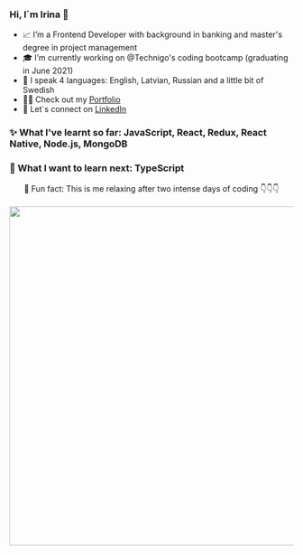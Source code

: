 ### Hi, I´m Irina 👋 

- 📈 I’m a Frontend Developer with background in banking and master's degree in project management
- 🎓 I’m currently working on @Technigo's coding bootcamp (graduating in June 2021)
- 🌱 I speak 4 languages: English, Latvian, Russian and a little bit of Swedish
- 🐱‍💻 Check out my [Portfolio](https://irina-jekabsone-portfolio.netlify.app/)
- 💬 Let´s connect on [LinkedIn](https://www.linkedin.com/in/irina-j%C4%93kabsone-79742243/)

### ✨ What I've learnt so far: JavaScript, React, Redux, React Native, Node.js, MongoDB

### 🤔 What I want to learn next: TypeScript


<div align="center">
🧘 Fun fact: This is me relaxing after two intense days of coding 👇👇👇
<br />
<br />
  
<img src="https://user-images.githubusercontent.com/73911558/120084966-c8d60100-c0d4-11eb-8dc4-f6810ea825cb.jpg" width="600" height="600"/>
<div/>

